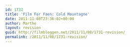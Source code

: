 ```yaml
---
id: 1732
title: 'Film For Faen: Cold Mountagne'
date: 2011-11-08T23:36:02+00:00
author: Marthe
layout: revision
guid: http://filmbloggen.net/2011/11/08/1731-revision/
permalink: /2011/11/08/1731-revision/
---
```

